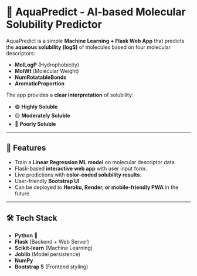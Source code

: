 # 🌊 AquaPredict - AI-based Molecular Solubility Predictor

AquaPredict is a simple **Machine Learning + Flask Web App** that predicts the **aqueous solubility (logS)** of molecules based on four molecular descriptors:  
- **MolLogP** (Hydrophobicity)  
- **MolWt** (Molecular Weight)  
- **NumRotatableBonds**  
- **AromaticProportion**  

The app provides a **clear interpretation** of solubility:  
- 🟢 **Highly Soluble**  
- 🟡 **Moderately Soluble**  
- 🔴 **Poorly Soluble**  

---

## 🚀 Features
- Train a **Linear Regression ML model** on molecular descriptor data.  
- Flask-based **interactive web app** with user input form.  
- Live predictions with **color-coded solubility results**.  
- User-friendly **Bootstrap UI**.  
- Can be deployed to **Heroku, Render, or mobile-friendly PWA** in the future.  

---

## 🛠️ Tech Stack
- **Python** 🐍  
- **Flask** (Backend + Web Server)  
- **Scikit-learn** (Machine Learning)  
- **Joblib** (Model persistence)  
- **NumPy**  
- **Bootstrap 5** (Frontend styling) 
